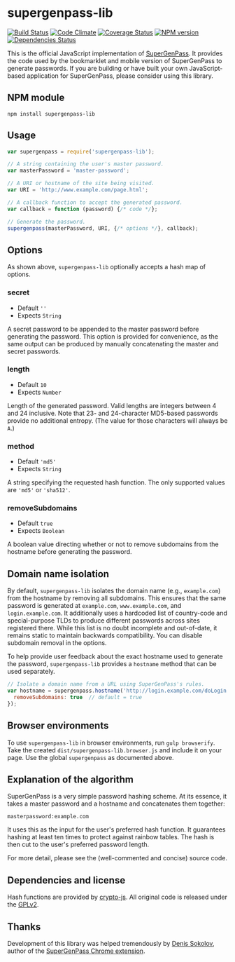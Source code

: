 # supergenpass-lib

[![Build Status][build-status]][travis-ci]
[![Code Climate][code-climate-status]][code-climate]
[![Coverage Status][coverage-status]][coveralls]
[![NPM version][npm-badge]][fury-io]
[![Dependencies Status][dependencies-status]][gemnasium]

This is the official JavaScript implementation of [SuperGenPass][sgp]. It
provides the code used by the bookmarklet and mobile version of SuperGenPass to
generate passwords. If you are building or have built your own JavaScript-based
application for SuperGenPass, please consider using this library.


## NPM module

```shell
npm install supergenpass-lib
```


## Usage

```javascript
var supergenpass = require('supergenpass-lib');

// A string containing the user's master password.
var masterPassword = 'master-password';

// A URI or hostname of the site being visited.
var URI = 'http://www.example.com/page.html';

// A callback function to accept the generated password.
var callback = function (password) {/* code */};

// Generate the password.
supergenpass(masterPassword, URI, {/* options */}, callback);
```


## Options

As shown above, `supergenpass-lib` optionally accepts a hash map of options.

### secret

* Default `''`
* Expects `String`

A secret password to be appended to the master password before generating the
password. This option is provided for convenience, as the same output can be
produced by manually concatenating the master and secret passwords.

### length

* Default `10`
* Expects `Number`

Length of the generated password. Valid lengths are integers between 4 and 24
inclusive. Note that 23- and 24-character MD5-based passwords provide no
additional entropy. (The value for those characters will always be `A`.)

### method

* Default `'md5'`
* Expects `String`

A string specifying the requested hash function. The only supported values are
`'md5'` or `'sha512'`.

### removeSubdomains

* Default `true`
* Expects `Boolean`

A boolean value directing whether or not to remove subdomains from the hostname
before generating the password.


## Domain name isolation

By default, `supergenpass-lib` isolates the domain name (e.g., `example.com`)
from the hostname by removing all subdomains. This ensures that the same
password is generated at `example.com`, `www.example.com`, and
`login.example.com`. It additionally uses a hardcoded list of country-code and
special-purpose TLDs to produce different passwords across sites registered
there. While this list is no doubt incomplete and out-of-date, it remains
static to maintain backwards compatibility. You can disable subdomain removal
in the options.

To help provide user feedback about the exact hostname used to generate the
password, `supergenpass-lib` provides a `hostname` method that can be used
separately.

```javascript
// Isolate a domain name from a URL using SuperGenPass's rules.
var hostname = supergenpass.hostname('http://login.example.com/doLogin.htm', {
  removeSubdomains: true  // default = true
});
```


## Browser environments

To use `supergenpass-lib` in browser environments, run `gulp browserify`. Take
the created `dist/supergenpass-lib.browser.js` and include it on your page. Use
the global `supergenpass` as documented above.


## Explanation of the algorithm

SuperGenPass is a very simple password hashing scheme. At its essence, it takes
a master password and a hostname and concatenates them together:

```
masterpassword:example.com
```

It uses this as the input for the user's preferred hash function. It guarantees
hashing at least ten times to protect against rainbow tables. The hash is then
cut to the user's preferred password length.

For more detail, please see the (well-commented and concise) source code.


## Dependencies and license

Hash functions are provided by [crypto-js][crypto-js]. All original code is
released under the [GPLv2][gplv2].


## Thanks

Development of this library was helped tremendously by [Denis Sokolov][denis],
author of the [SuperGenPass Chrome extension][chrome-ext].


[sgp]: http://supergenpass.com
[build-status]: https://secure.travis-ci.org/chriszarate/supergenpass-lib.svg?branch=master
[dependencies-status]: https://gemnasium.com/chriszarate/supergenpass-lib.svg
[code-climate-status]: https://codeclimate.com/github/chriszarate/supergenpass-lib/badges/gpa.svg
[coverage-status]: https://coveralls.io/repos/chriszarate/supergenpass-lib/badge.svg?branch=master&service=github
[npm-badge]: https://badge.fury.io/js/supergenpass-lib.svg
[travis-ci]: http://travis-ci.org/chriszarate/supergenpass-lib
[fury-io]: http://badge.fury.io/js/supergenpass-lib
[gemnasium]: https://gemnasium.com/chriszarate/supergenpass-lib
[code-climate]: https://codeclimate.com/chriszarate/supergenpass-lib
[coveralls]: https://coveralls.io/r/chriszarate/supergenpass-lib?branch=master
[crypto-js]: https://www.npmjs.org/package/crypto-js
[denis]: http://sokolov.cc
[chrome-ext]: https://chrome.google.com/extensions/detail/bmmmhbgdbpnbfefmacdlbpfgegcibkjo/
[gplv2]: http://www.gnu.org/licenses/gpl-2.0.html
